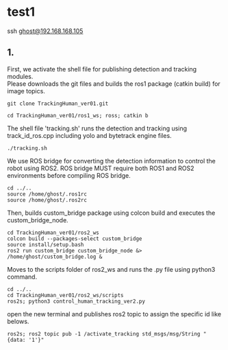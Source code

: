 # test1


ssh ghost@192.168.168.105

## 1.
First, we activate the shell file for publishing detection and tracking modules.  
Please downloads the git files and builds the ros1 package (catkin build) for image topics.

```
git clone TrackingHuman_ver01.git

cd TrackingHuman_ver01/ros1_ws; ross; catkin b
```

The shell file 'tracking.sh' runs the detection and tracking using track_id_ros.cpp including yolo and bytetrack engine files.

```
./tracking.sh
```

We use ROS bridge for converting the detection information to control the robot using ROS2.
ROS bridge MUST require both ROS1 and ROS2 environments before compiling ROS bridge. 

```
cd ../..
source /home/ghost/.ros1rc
source /home/ghost/.ros2rc
```

Then, builds custom_bridge package using colcon build and executes the custom_bridge_node. 

```
cd TrackingHuman_ver01/ros2_ws
colcon build --packages-select custom_bridge
source install/setup.bash
ros2 run custom_bridge custom_bridge_node &> /home/ghost/custom_bridge.log &
```

Moves to the scripts folder of ros2_ws and runs the .py file using python3 command.

```
cd ../..
cd TrackingHuman_ver01/ros2_ws/scripts
ros2s; python3 control_human_tracking_ver2.py
```

open the new terminal and publishes ros2 topic to assign the specific id like belows. 

```
ros2s; ros2 topic pub -1 /activate_tracking std_msgs/msg/String "{data: '1'}"
```
